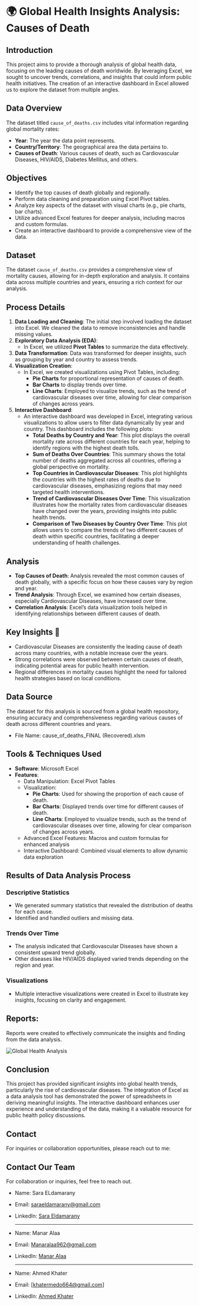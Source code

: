 # 🌍 Global Health Insights Analysis: Causes of Death

## Introduction
This project aims to provide a thorough analysis of global health data, focusing on the leading causes of death worldwide. By leveraging Excel, we sought to uncover trends, correlations, and insights that could inform public health initiatives. The creation of an interactive dashboard in Excel allowed us to explore the dataset from multiple angles.

## Data Overview
The dataset titled `cause_of_deaths.csv` includes vital information regarding global mortality rates:
- **Year**: The year the data point represents.
- **Country/Territory**: The geographical area the data pertains to.
- **Causes of Death**: Various causes of death, such as Cardiovascular Diseases, HIV/AIDS, Diabetes Mellitus, and others.

## Objectives
- Identify the top causes of death globally and regionally.
- Perform data cleaning and preparation using Excel Pivot tables.
- Analyze key aspects of the dataset with visual charts (e.g., pie charts, bar charts).
- Utilize advanced Excel features for deeper analysis, including macros and custom formulas.
- Create an interactive dashboard to provide a comprehensive view of the data.

## Dataset
The dataset `cause_of_deaths.csv` provides a comprehensive view of mortality causes, allowing for in-depth exploration and analysis. It contains data across multiple countries and years, ensuring a rich context for our analysis.

## Process Details
1. **Data Loading and Cleaning**: The initial step involved loading the dataset into Excel. We cleaned the data to remove inconsistencies and handle missing values.
2. **Exploratory Data Analysis (EDA)**:
   - In Excel, we utilized **Pivot Tables** to summarize the data effectively.
3. **Data Transformation**: Data was transformed for deeper insights, such as grouping by year and country to assess trends.
4. **Visualization Creation**: 
   - In Excel, we created visualizations using Pivot Tables, including:
     - **Pie Charts** for proportional representation of causes of death.
     - **Bar Charts** to display trends over time.
     - **Line Charts**: Employed to visualize trends, such as the trend of cardiovascular diseases over time, allowing for clear comparison of changes across years.
5. **Interactive Dashboard**: 
   - An interactive dashboard was developed in Excel, integrating various visualizations to allow users to filter data dynamically by year and country. This dashboard includes the following plots:
     - **Total Deaths by Country and Year**: This plot displays the overall mortality rate across different countries for each year, helping to identify regions with the highest death tolls.
     - **Sum of Deaths Over Countries**: This summary shows the total number of deaths aggregated across all countries, offering a global perspective on mortality.
     - **Top Countries in Cardiovascular Diseases**: This plot highlights the countries with the highest rates of deaths due to cardiovascular diseases, emphasizing regions that may need targeted health interventions.
     - **Trend of Cardiovascular Diseases Over Time**: This visualization illustrates how the mortality rates from cardiovascular diseases have changed over the years, providing insights into public health trends.
     - **Comparison of Two Diseases by Country Over Time**: This plot allows users to compare the trends of two different causes of death within specific countries, facilitating a deeper understanding of health challenges.

## Analysis
- **Top Causes of Death**: Analysis revealed the most common causes of death globally, with a specific focus on how these causes vary by region and year.
- **Trend Analysis**: Through Excel, we examined how certain diseases, especially Cardiovascular Diseases, have increased over time.
- **Correlation Analysis**: Excel’s data visualization tools helped in identifying relationships between different causes of death.

## Key Insights 🌟
- Cardiovascular Diseases are consistently the leading cause of death across many countries, with a notable increase over the years.
- Strong correlations were observed between certain causes of death, indicating potential areas for public health intervention.
- Regional differences in mortality causes highlight the need for tailored health strategies based on local conditions.

## Data Source
The dataset for this analysis is sourced from a global health repository, ensuring accuracy and comprehensiveness regarding various causes of death across different countries and years.
- File Name: cause_of_deaths_FINAL (Recovered).xlsm

## Tools & Techniques Used
- **Software**: Microsoft Excel
- **Features**: 
  - Data Manipulation: Excel Pivot Tables
  - Visualization: 
    - **Pie Charts**: Used for showing the proportion of each cause of death.
    - **Bar Charts**: Displayed trends over time for different causes of death.
    - **Line Charts**: Employed to visualize trends, such as the trend of cardiovascular diseases over time, allowing for clear comparison of changes across years.
  - Advanced Excel Features: Macros and custom formulas for enhanced analysis
  - Interactive Dashboard: Combined visual elements to allow dynamic data exploration

## Results of Data Analysis Process
### Descriptive Statistics
- We generated summary statistics that revealed the distribution of deaths for each cause.
- Identified and handled outliers and missing data.

### Trends Over Time
- The analysis indicated that Cardiovascular Diseases have shown a consistent upward trend globally.
- Other diseases like HIV/AIDS displayed varied trends depending on the region and year.

### Visualizations
- Multiple interactive visualizations were created in Excel to illustrate key insights, focusing on clarity and engagement.

## Reports:
Reports were created to effectively communicate the insights and finding from the data analysis.

![Global Health Analysis](https://github.com/manar448/Global-Health-Insights-Analysis-Causes-of-Death-Excel-/raw/main/1.png)

## Conclusion
This project has provided significant insights into global health trends, particularly the rise of cardiovascular diseases. The integration of Excel as a data analysis tool has demonstrated the power of spreadsheets in deriving meaningful insights. The interactive dashboard enhances user experience and understanding of the data, making it a valuable resource for public health policy discussions.

## Contact
For inquiries or collaboration opportunities, please reach out to me:

## Contact  Our Team
For collaboration or inquiries, feel free to reach out.

- Name: Sara ELdamarany  
- Email: [saraeldamarany@gmail.com](mailto:khatermedo664@gmail.com)  
- LinkedIn: [Sara Eldamarany](https://www.linkedin.com/in/saraeldamarany/)

   --- 

- Name: Manar Alaa  
- Email: [Manaralaa962@gmail.com](mailto:Manaralaa962@gmail.com)  
- LinkedIn: [Manar Alaa](https://www.linkedin.com/in/manar-alaa-1787211b0/)

   ---

- Name: Ahmed Khater
- Email: [khatermedo664@gmail.com]
- LinkedIn: [Ahmed Khater](https://www.linkedin.com/in/ahmed-khater-1bb2a324a)
  
